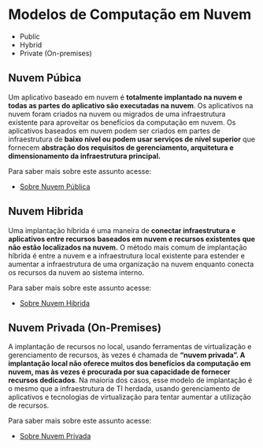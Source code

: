 # Modelos de Computação em Nuvem

* Public
* Hybrid
* Private (On-premises)


## Nuvem Púbica

Um aplicativo baseado em nuvem é **totalmente implantado na nuvem e todas as partes do aplicativo são executadas na nuvem**. Os aplicativos na nuvem foram criados na nuvem ou migrados de uma infraestrutura existente para aproveitar os benefícios da computação em nuvem. Os aplicativos baseados em nuvem podem ser criados em partes de infraestrutura de **baixo nível ou podem usar serviços de nível superior** que fornecem **abstração dos requisitos de gerenciamento, arquitetura e dimensionamento da infraestrutura principal.**


Para saber mais sobre este assunto acesse: 
    
* [Sobre Nuvem Pública](https://aws.amazon.com/pt/what-is-cloud-computing/)

## Nuvem Hibrida

Uma implantação híbrida é uma maneira de **conectar infraestrutura e aplicativos entre recursos baseados em nuvem e recursos existentes que não estão localizados na nuvem.** O método mais comum de implantação híbrida é entre a nuvem e a infraestrutura local existente para estender e aumentar a infraestrutura de uma organização na nuvem enquanto conecta os recursos da nuvem ao sistema interno.

Para saber mais sobre este assunto acesse: 
    
* [Sobre Nuvem Hibrida](https://aws.amazon.com/pt/hybrid/)

## Nuvem Privada (On-Premises)

A implantação de recursos no local, usando ferramentas de virtualização e gerenciamento de recursos, às vezes é chamada de **“nuvem privada”. A implantação local não oferece muitos dos benefícios da computação em nuvem, mas às vezes é procurada por sua capacidade de fornecer recursos dedicados**. Na maioria dos casos, esse modelo de implantação é o mesmo que a infraestrutura de TI herdada, usando gerenciamento de aplicativos e tecnologias de virtualização para tentar aumentar a utilização de recursos.

Para saber mais sobre este assunto acesse: 
    
* [Sobre Nuvem Privada](https://docs.aws.amazon.com/whitepapers/latest/aws-overview/types-of-cloud-computing.html)